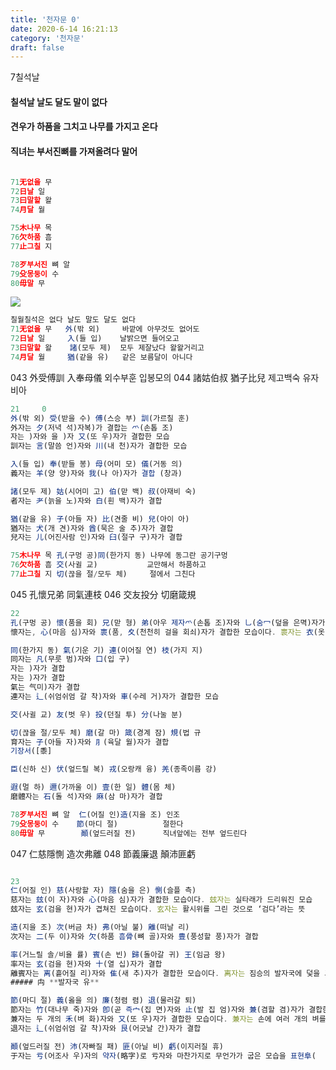```yaml
---
title: '천자문 0'
date: 2020-6-14 16:21:13
category: '천자문'
draft: false
---
```


7칠석날 
#### 칠석날 날도 달도 말이 없다 
#### 견우가 하품을 그치고 나무를 가지고 온다 
#### 직녀는 부서진뼈를 가져올려다 말어

```js

71无없을 무
72日날 일
73曰말할 왈
74月달 월

75木나무 목
76欠하품 흠
77止그칠 지

78歹부서진 뼈 알
79殳몽둥이 수
80毋말 무
```

![](https://i.ibb.co/SsY0kw8/2020-07-01-3-47-08.png)
```js
칠월칠석은 없다 날도 말도 달도 없다
71无없을 무   外(밖 외)     바깥에 아무것도 없어도
72日날 일     入(들 입)    날밝으면 들어오고
73曰말할 왈    諸(모두 제)  모두 제잘났다 왈왈거리고
74月달 월     猶(같을 유)   같은 보름달이 아니다
```
043 外受傅訓 入奉母儀  외수부훈 입봉모의
044 諸姑伯叔 猶子比兒  제고백숙 유자비아

```js
21     0
外(밖 외) 受(받을 수) 傅(스승 부) 訓(가르칠 훈)
外자는 夕(저녁 석)자복)가 결합는 爫(손톱 조)
자는 )자와 을 )자 又(또 우)자가 결합한 모습
訓자는 言(말씀 언)자와 川(내 천)자가 결합한 모습

入(들 입) 奉(받들 봉) 母(어미 모) 儀(거동 의)
義자는 羊(양 양)자와 我(나 아)자가 결합 (창과)

諸(모두 제) 姑(시어미 고) 伯(맏 백) 叔(아재비 숙)
者자는 耂(늙을 노)자와 白(흰 백)자가 결합

猶(같을 유) 子(아들 자) 比(견줄 비) 兒(아이 아)
猶자는 犬(개 견)자와 酋(묵은 술 추)자가 결합
兒자는 儿(어진사람 인)자와 臼(절구 구)자가 결합
```
```js
75木나무 목 孔(구멍 공)同(한가지 동) 나무에 동그란 공기구멍
76欠하품 흠 交(사귈 교)           교만해서 하품하고
77止그칠 지 切(끊을 절/모두 체)     절에서 그친다
```
045 孔懷兄弟 同氣連枝 
046 交友投分 切磨箴規 

```js
22
孔(구멍 공) 懷(품을 회) 兄(맏 형) 弟(아우 제자爫(손톱 조)자와 乚(숨冖(덮을 은멱)자가 결합
懷자는, 心(마음 심)자와 褱(품, 夊(천천히 걸을 회쇠)자가 결합한 모습이다. 褱자는 衣(옷 의)자에 目(눈 목)자를 결합

同(한가지 동) 氣(기운 기) 連(이어질 연) 枝(가지 지)
同자는 凡(무릇 범)자와 口(입 구)
자는 )자가 결합
자는 )자가 결합
氣는 气미)자가 결합
連자는 辶(쉬엄쉬엄 갈 착)자와 車(수레 거)자가 결합한 모습

交(사귈 교) 友(벗 우) 投(던질 투) 分(나눌 분)

切(끊을 절/모두 체) 磨(갈 마) 箴(경계 잠) 規(법 규
育자는 子(아들 자)자와 ⺼(육달 월)자가 결합
기장서([黍]

臣(신하 신) 伏(엎드릴 복) 戎(오랑캐 융) 羌(종족이름 강)

遐(멀 하) 邇(가까울 이) 壹(한 일) 體(몸 체)
磨體자는 石(돌 석)자와 麻(삼 마)자가 결합
```
```js
78歹부서진 뼈 알  仁(어질 인)造(지을 조) 인조
79殳몽둥이 수    節(마디 절)          절한다
80毋말 무        顚(엎드러질 전)      직녀앞에는 전부 엎드린다
```
047 仁慈隱惻 造次弗離 
048 節義廉退 顛沛匪虧 
```js

23
仁(어질 인) 慈(사랑할 자) 隱(숨을 은) 惻(슬플 측)
慈자는 玆(이 자)자와 心(마음 심)자가 결합한 모습이다. 玆자는 실타래가 드리워진 모습
玆자는 玄(검을 현)자가 겹쳐진 모습이다. 玄자는 활시위를 그린 것으로 ‘검다’라는 뜻

造(지을 조) 次(버금 차) 弗(아닐 불) 離(떠날 리)
次자는 二(두 이)자와 欠(하품 흠骨(뼈 골)자와 豊(풍성할 풍)자가 결합

率(거느릴 솔/비율 률) 賓(손 빈) 歸(돌아갈 귀) 王(임금 왕)
率자는 玄(검을 현)자와 十(열 십)자가 결합
離賓자는 离(흩어질 리)자와 隹(새 추)자가 결합한 모습이다. 离자는 짐승의 발자국에 덫을 그린 것으로 ‘흩어지다’라는 뜻
##### 禸 **발자국 유**

節(마디 절) 義(옳을 의) 廉(청렴 렴) 退(물러갈 퇴)
節자는 竹(대나무 죽)자와 卽(곧 즉宀(집 면)자와 止(발 집 엄)자와 兼(겸할 겸)자가 결합한 모습이다. 兼자는 손에 벼를 움켜쥐고 있는 모습
兼자는 두 개의 禾(벼 화)자와 又(또 우)자가 결합한 모습이다. 兼자는 손에 여러 개의 벼를 움켜쥔 모습
退자는 辶(쉬엄쉬엄 갈 착)자와 艮(어긋날 간)자가 결합

顚(엎드러질 전) 沛(자빠질 패) 匪(아닐 비) 虧(이지러질 휴)
于자는 亏(어조사 우)자의 약자(略字)로 亏자와 마찬가지로 무언가가 굽은 모습을 표현阜(
```
<!--stackedit_data:
eyJoaXN0b3J5IjpbLTIxMjgwODY3OTEsMTUwMDk3MTQ1OSwtMT
YxNjYwODU1NCwxMDIzMjgwMzgsLTE4MTA2NDgxMTAsMTE0NDY3
OTYzNywtMTQzOTMxNjE5MiwtOTk1OTMxOTg4LC0xMTg3NDI2OT
g3LC04NzM1NDExNjAsLTMyNjg5ODU2MCwtNTAwMDg0NDEyLDE0
MzkzMjUxMDYsMTE2MTU2ODc3NCwtMTM5MDc3OTM1OCw1NzE3Mj
E2NDcsLTg2MTYyNDY2OCwtNzg0NzAzMTgxLDY3ODcxMTYwNCwt
MTc3MzQwMzcxMl19
-->